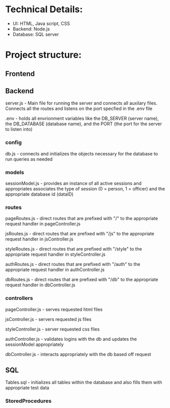 # Technical Details: 
 - UI: HTML, Java script, CSS
 - Backend:  Node.js
 - Database: SQL server



# Project structure:
## Frontend
## Backend
server.js - Main file for running the server and connects all auxilary files. Connects all the routes and listens on the port specfied in the .env file

.env - holds all envrionment variables like the DB_SERVER (server name), the DB_DATABASE (database name), and the PORT (the port for the server to listen into)
### config
db.js - connects and initializes the objects necessary for the database to run queries as needed
### models
sessionModel.js - provides an instance of all active sessions and appropriates associates the type of session (0 = person, 1 = officer) and the appropriate database id (dataID)
### routes
pageRoutes.js - direct routes that are prefixed with "/" to the appropriate request handler in pageController.js

jsRoutes.js - direct routes that are prefixed with "/js" to the appropriate request handler in jsController.js

styleRoutes.js - direct routes that are prefixed with "/style" to the appropriate request handler in styleController.js

authRoutes.js - direct routes that are prefixed with "/auth" to the appropriate request handler in authController.js

dbRoutes.js - direct routes that are prefixed with "/db" to the appropriate request handler in dbController.js
### controllers
pageController.js - serves requested html files

jsController.js - servers requested js files

styleController.js - server requested css files

authController.js - validates logins with the db and updates the sessionModel appropriately

dbController.js - interacts appropriately with the db based off request
 ## SQL
Tables.sql - initializes all tables within the database and also fills them with appropriate test data

### StoredProcedures
